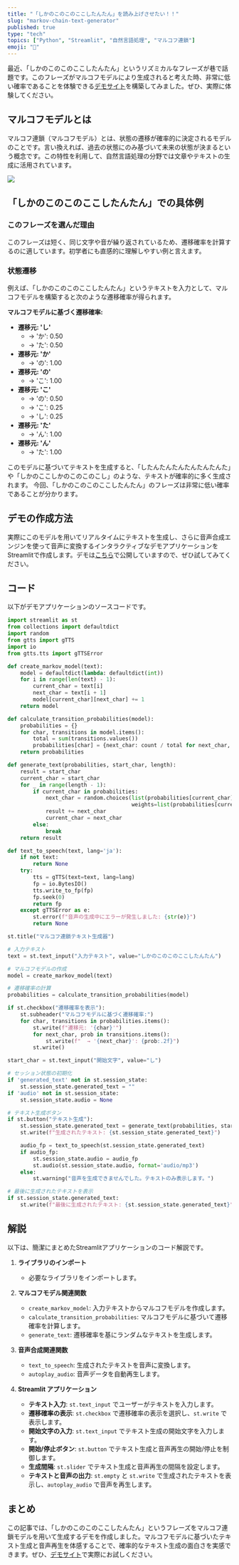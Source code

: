 ```yaml
---
title: "「しかのこのこのここしたんたん」を読み上げさせたい！！"
slug: "markov-chain-text-generator"
published: true
type: "tech"
topics: ["Python", "Streamlit", "自然言語処理", "マルコフ連鎖"]
emoji: "🦌"
---
```



最近、「しかのこのこのここしたんたん」というリズミカルなフレーズが巷で話題です。このフレーズがマルコフモデルにより生成されると考えた時、非常に低い確率であることを体験できる[デモサイト](https://shikanoko.streamlit.app)を構築してみました。ぜひ、実際に体験してください。

## マルコフモデルとは

マルコフ連鎖（マルコフモデル）とは、状態の遷移が確率的に決定されるモデルのことです。言い換えれば、過去の状態にのみ基づいて未来の状態が決まるという概念です。この特性を利用して、自然言語処理の分野では文章やテキストの生成に活用されています。

![](/images/shikanoko_app.png)

## 「しかのこのこのここしたんたん」での具体例
### このフレーズを選んだ理由
このフレーズは短く、同じ文字や音が繰り返されているため、遷移確率を計算するのに適しています。初学者にも直感的に理解しやすい例と言えます。

### 状態遷移
例えば、「しかのこのこのここしたんたん」というテキストを入力として、マルコフモデルを構築すると次のような遷移確率が得られます。

**マルコフモデルに基づく遷移確率:**

* **遷移元: 'し'**
    * → 'か': 0.50
    * → 'た': 0.50
* **遷移元: 'か'**
    * → 'の': 1.00
* **遷移元: 'の'**
    * → 'こ': 1.00
* **遷移元: 'こ'**
    * → 'の': 0.50
    * → 'こ': 0.25
    * → 'し': 0.25
* **遷移元: 'た'**
    * → 'ん': 1.00
* **遷移元: 'ん'**
    * → 'た': 1.00

このモデルに基づいてテキストを生成すると、「したんたんたんたんたんたんた」や「しかのここしかのこのこのこし」のような、テキストが確率的に多く生成されます。
今回、「しかのこのこのここしたんたん」のフレーズは非常に低い確率であることが分かります。

## デモの作成方法

実際にこのモデルを用いてリアルタイムにテキストを生成し、さらに音声合成エンジンを使って音声に変換するインタラクティブなデモアプリケーションをStreamlitで作成します。デモは[こちら](https://shikanoko.streamlit.app)で公開していますので、ぜひ試してみてください。

## コード

以下がデモアプリケーションのソースコードです。

```python
import streamlit as st
from collections import defaultdict
import random
from gtts import gTTS
import io
from gtts.tts import gTTSError

def create_markov_model(text):
    model = defaultdict(lambda: defaultdict(int))
    for i in range(len(text) - 1):
        current_char = text[i]
        next_char = text[i + 1]
        model[current_char][next_char] += 1
    return model

def calculate_transition_probabilities(model):
    probabilities = {}
    for char, transitions in model.items():
        total = sum(transitions.values())
        probabilities[char] = {next_char: count / total for next_char, count in transitions.items()}
    return probabilities

def generate_text(probabilities, start_char, length):
    result = start_char
    current_char = start_char
    for _ in range(length - 1):
        if current_char in probabilities:
            next_char = random.choices(list(probabilities[current_char].keys()),
                                       weights=list(probabilities[current_char].values()))[0]
            result += next_char
            current_char = next_char
        else:
            break
    return result

def text_to_speech(text, lang='ja'):
    if not text:
        return None
    try:
        tts = gTTS(text=text, lang=lang)
        fp = io.BytesIO()
        tts.write_to_fp(fp)
        fp.seek(0)
        return fp
    except gTTSError as e:
        st.error(f"音声の生成中にエラーが発生しました: {str(e)}")
        return None

st.title("マルコフ連鎖テキスト生成器")

# 入力テキスト
text = st.text_input("入力テキスト", value="しかのこのこのここしたんたん")

# マルコフモデルの作成
model = create_markov_model(text)

# 遷移確率の計算
probabilities = calculate_transition_probabilities(model)

if st.checkbox("遷移確率を表示"):
    st.subheader("マルコフモデルに基づく遷移確率:")
    for char, transitions in probabilities.items():
        st.write(f"遷移元: '{char}'")
        for next_char, prob in transitions.items():
            st.write(f"  → '{next_char}': {prob:.2f}")
        st.write()

start_char = st.text_input("開始文字", value="し")

# セッション状態の初期化
if 'generated_text' not in st.session_state:
    st.session_state.generated_text = ""
if 'audio' not in st.session_state:
    st.session_state.audio = None

# テキスト生成ボタン
if st.button("テキスト生成"):
    st.session_state.generated_text = generate_text(probabilities, start_char, length=len(text))
    st.write(f"生成されたテキスト: {st.session_state.generated_text}")

    audio_fp = text_to_speech(st.session_state.generated_text)
    if audio_fp:
        st.session_state.audio = audio_fp
        st.audio(st.session_state.audio, format='audio/mp3')
    else:
        st.warning("音声を生成できませんでした。テキストのみ表示します。")

# 最後に生成されたテキストを表示
if st.session_state.generated_text:
    st.write(f"最後に生成されたテキスト: {st.session_state.generated_text}")

```

## 解説

以下は、簡潔にまとめたStreamlitアプリケーションのコード解説です。



1. **ライブラリのインポート**
   - 必要なライブラリをインポートします。

2. **マルコフモデル関連関数**
   - `create_markov_model`: 入力テキストからマルコフモデルを作成します。
   - `calculate_transition_probabilities`: マルコフモデルに基づいて遷移確率を計算します。
   - `generate_text`: 遷移確率を基にランダムなテキストを生成します。

3. **音声合成関連関数**
   - `text_to_speech`: 生成されたテキストを音声に変換します。
   - `autoplay_audio`: 音声データを自動再生します。

4. **Streamlit アプリケーション**
   - **テキスト入力**: `st.text_input` でユーザーがテキストを入力します。
   - **遷移確率の表示**: `st.checkbox` で遷移確率の表示を選択し、`st.write` で表示します。
   - **開始文字の入力**: `st.text_input` でテキスト生成の開始文字を入力します。
   - **開始/停止ボタン**: `st.button` でテキスト生成と音声再生の開始/停止を制御します。
   - **生成間隔**: `st.slider` でテキスト生成と音声再生の間隔を設定します。
   - **テキストと音声の出力**: `st.empty` と `st.write` で生成されたテキストを表示し、`autoplay_audio` で音声を再生します。


## まとめ

この記事では、「しかのこのこのここしたんたん」というフレーズをマルコフ連鎖モデルを用いて生成するデモを作成しました。マルコフモデルに基づいたテキスト生成と音声再生を体感することで、確率的なテキスト生成の面白さを実感できます。ぜひ、[デモサイト](https://shikanoko.streamlit.app)で実際にお試しください。